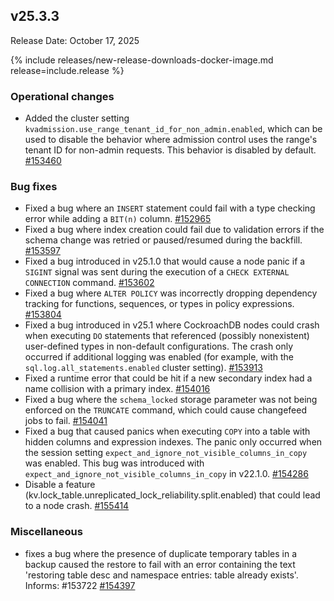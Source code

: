 ## v25.3.3

Release Date: October 17, 2025

{% include releases/new-release-downloads-docker-image.md release=include.release %}

<h3 id="v25-3-3-operational-changes">Operational changes</h3>

- Added the cluster setting `kvadmission.use_range_tenant_id_for_non_admin.enabled`, which can be used to disable the behavior where admission control uses the range's tenant ID for non-admin requests. This behavior is disabled by default. [#153460][#153460]

<h3 id="v25-3-3-bug-fixes">Bug fixes</h3>

- Fixed a bug where an `INSERT` statement could fail with a type checking error while adding a `BIT(n)` column. [#152965][#152965]
- Fixed a bug where index creation could fail due to validation errors if the schema change was retried or paused/resumed during the backfill. [#153597][#153597]
- Fixed a bug introduced in v25.1.0 that would
  cause a node panic if a `SIGINT` signal was sent during the execution of
  a `CHECK EXTERNAL CONNECTION` command. [#153602][#153602]
- Fixed a bug where `ALTER POLICY` was incorrectly dropping dependency tracking for functions, sequences, or types in policy expressions. [#153804][#153804]
- Fixed a bug introduced in v25.1 where CockroachDB nodes could crash when executing `DO` statements that referenced (possibly nonexistent) user-defined types in non-default configurations. The crash only occurred if additional logging was enabled (for example, with the `sql.log.all_statements.enabled` cluster setting). [#153913][#153913]
- Fixed a runtime error that could be hit if a new secondary index had a name collision with a primary index. [#154016][#154016]
- Fixed a bug where the `schema_locked` storage parameter was not being enforced on the `TRUNCATE` command, which could cause changefeed jobs to fail. [#154041][#154041]
- Fixed a bug that caused panics when executing `COPY` into a table with hidden columns and expression indexes. The panic only occurred when the session setting `expect_and_ignore_not_visible_columns_in_copy` was enabled. This bug was introduced with `expect_and_ignore_not_visible_columns_in_copy` in v22.1.0. [#154286][#154286]
- Disable a feature
  (kv.lock_table.unreplicated_lock_reliability.split.enabled) that could
  lead to a node crash. [#155414][#155414]

<h3 id="v25-3-3-miscellaneous">Miscellaneous</h3>

- fixes a bug where the presence of duplicate temporary
  tables in a backup caused the restore to fail with an error containing
  the text 'restoring table desc and namespace
  entries: table already exists'.
  Informs: #153722 [#154397][#154397]


[#153597]: https://github.com/cockroachdb/cockroach/pull/153597
[#153602]: https://github.com/cockroachdb/cockroach/pull/153602
[#153913]: https://github.com/cockroachdb/cockroach/pull/153913
[#154016]: https://github.com/cockroachdb/cockroach/pull/154016
[#155414]: https://github.com/cockroachdb/cockroach/pull/155414
[#154397]: https://github.com/cockroachdb/cockroach/pull/154397
[#153460]: https://github.com/cockroachdb/cockroach/pull/153460
[#152965]: https://github.com/cockroachdb/cockroach/pull/152965
[#153804]: https://github.com/cockroachdb/cockroach/pull/153804
[#154041]: https://github.com/cockroachdb/cockroach/pull/154041
[#154286]: https://github.com/cockroachdb/cockroach/pull/154286
